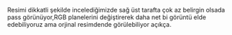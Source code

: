 Resimi dikkatli şekilde incelediğimizde sağ üst tarafta çok az belirgin olsada pass görünüyor,RGB planelerini değiştirerek daha net bi görüntü elde edebiliyoruz ama orjinal resimdende görülebiliyor açıkça.
